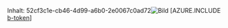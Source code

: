 Inhalt: 52cf3c1e-cb46-4d99-a6b0-2e0067c0ad72![Bild](290125d1-4e0b-41b5-a9d7-3d0c30e6e62e.png)
[AZURE.INCLUDE [b-token](fc3cafb0-23e3-48dd-b8b0-a2aefc506a22.md)]
